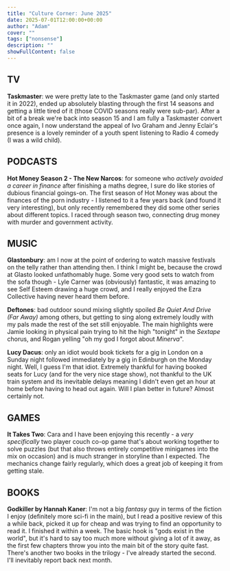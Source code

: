 ```yaml
---
title: "Culture Corner: June 2025"
date: 2025-07-01T12:00:00+00:00
author: "Adam"
cover: ""
tags: ["nonsense"]
description: ""
showFullContent: false
---
```


## TV
**Taskmaster**: we were pretty late to the Taskmaster game (and only started it in 2022), ended up absolutely blasting through the first 14 seasons and getting a little tired of it (those COVID seasons really were sub-par). After a bit of a break we're back into season 15 and I am fully a Taskmaster convert once again, I now understand the appeal of Ivo Graham and Jenny Eclair's presence is a lovely reminder of a youth spent listening to Radio 4 comedy (I was a wild child).

## PODCASTS
**Hot Money Season 2 - The New Narcos**: for someone who _actively avoided a career in finance_ after finishing a maths degree, I sure do like stories of dubious financial goings-on. The first season of Hot Money was about the finances of the porn industry - I listened to it a few years back (and found it very interesting), but only recently remembered they did some other series about different topics. I raced through season two, connecting drug money with murder and government activity. 

## MUSIC
**Glastonbury**: am I now at the point of ordering to watch massive festivals on the telly rather than attending then. I think I might be, because the crowd at Glasto looked unfathomably huge. Some very good sets to watch from the sofa though - Lyle Carner was (obviously) fantastic, it was amazing to see Self Esteem drawing a huge crowd, and I really enjoyed the Ezra Collective having never heard them before.

**Deftones**: bad outdoor sound mixing slightly spoiled _Be Quiet And Drive (Far Away)_ among others, but getting to sing along extremely loudly with my pals made the rest of the set still enjoyable. The main highlights were Jamie looking in physical pain trying to hit the high "tonight" in the _Sextape_ chorus, and Rogan yelling "oh my god I forgot about _Minerva_".

**Lucy Dacus**: only an idiot would book tickets for a gig in London on a Sunday night followed immediately by a gig in Edinburgh on the Monday night. Well, I guess I'm that idiot. Extremely thankful for having booked seats for Lucy (and for the very nice stage show), not thankful to the UK train system and its inevitable delays meaning I didn't even get an hour at home before having to head out again. Will I plan better in future? Almost certainly not.

## GAMES
**It Takes Two**: Cara and I have been enjoying this recently - a _very specifically_ two player couch co-op game that's about working together to solve puzzles (but that also throws entirely competitive minigames into the mix on occasion) and is much stranger in storyline than I expected. The mechanics change fairly regularly, which does a great job of keeping it from getting stale.

## BOOKS
**Godkiller by Hannah Kaner**: I'm not a big _fantasy_ guy in terms of the fiction I enjoy (definitely more sci-fi in the main), but I read a positive review of this a while back, picked it up for cheap and was trying to find an opportunity to read it. I finished it within a week. The basic hook is "gods exist in the world", but it's hard to say too much more without giving a lot of it away, as the first few chapters throw you into the main bit of the story quite fast. There's another two books in the trilogy - I've already started the second. I'll inevitably report back next month.
